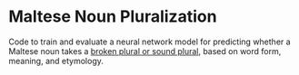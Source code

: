 # Maltese Noun Pluralization

Code to train and evaluate a neural network model for predicting whether a Maltese noun takes a [broken plural or sound plural](https://en.wikipedia.org/wiki/Broken_plural), based on word form, meaning, and etymology.
